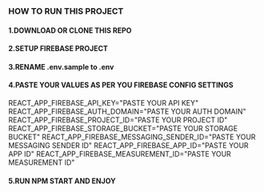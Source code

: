 ### HOW TO RUN THIS PROJECT
#### 1.DOWNLOAD OR CLONE THIS REPO
#### 2.SETUP FIREBASE PROJECT
#### 3.RENAME .env.sample to .env
#### 4.PASTE YOUR VALUES AS PER YOU FIREBASE CONFIG SETTINGS

  REACT_APP_FIREBASE_API_KEY="PASTE YOUR API KEY"
  REACT_APP_FIREBASE_AUTH_DOMAIN="PASTE YOUR AUTH DOMAIN"
  REACT_APP_FIREBASE_PROJECT_ID="PASTE YOUR PROJECT ID"
  REACT_APP_FIREBASE_STORAGE_BUCKET="PASTE YOUR STORAGE BUCKET"
  REACT_APP_FIREBASE_MESSAGING_SENDER_ID="PASTE YOUR MESSAGING SENDER ID"
  REACT_APP_FIREBASE_APP_ID="PASTE YOUR APP ID"
  REACT_APP_FIREBASE_MEASUREMENT_ID="PASTE YOUR MEASUREMENT ID"
  
#### 5.RUN NPM START AND ENJOY

